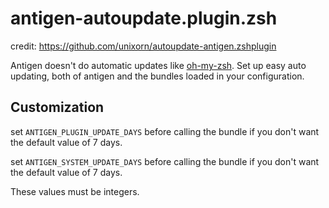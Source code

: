 # antigen-autoupdate.plugin.zsh

credit: https://github.com/unixorn/autoupdate-antigen.zshplugin

Antigen doesn't do automatic updates like [oh-my-zsh](https://github.com/robbyrussell/oh-my-zsh). Set up easy
auto updating, both of antigen and the bundles loaded in your configuration.

## Customization

set `ANTIGEN_PLUGIN_UPDATE_DAYS` before calling the bundle if you don't want
the default value of 7 days.

set `ANTIGEN_SYSTEM_UPDATE_DAYS` before calling the bundle if you don't want
the default value of 7 days.

These values must be integers.
